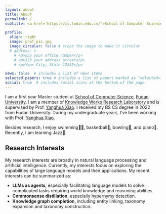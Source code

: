 ```yaml
---
layout: about
title: About
permalink: /
subtitle: <a href='https://cs.fudan.edu.cn/'>School of Computer Science, Fudan University</a>

profile:
  align: right
  image: prof_pic.jpg
  image_circular: false # crops the image to make it circular
  # address: >
    # <p>555 your office number</p>
    # <p>123 your address street</p>
    # <p>Your City, State 12345</p>

news: false  # includes a list of news items
selected_papers: true # includes a list of papers marked as "selected={true}"
social: true  # includes social icons at the bottom of the page
---
```


I am a first year Master student at [School of Computer Science](https://cs.fudan.edu.cn/), [Fudan University](https://www.fudan.edu.cn/). I am a member of [Knowledge Works Research Laboratory](http://kw.fudan.edu.cn/) and is supervised by Prof. [Yanghua Xiao](https://scholar.google.com/citations?user=odFW4FoAAAAJ). I received my BS CS degree in 2022 from Fudan University. During my undergraduate years, I've been working with Prof. [Yanghua Xiao](https://scholar.google.com/citations?user=odFW4FoAAAAJ).

Besides research, I enjoy swimming🏊‍♂️, basketball🏀, bowling🎳, and piano🎹. Recently, I am learning Jazz🎹.

## Research Interests

My research interests are broadly in natural language processing and artificial intelligence. Currently, my interests focus on exploring the capabilities of large language models and their applications. My recent interests can be summarized as:

- **LLMs as agents**, especially facilitating language models to solve complicated tasks requiring world knowledge and reasoning abilities.
- **Commonsense distillation**, especially hypernymy detection.
- **Knowledge graph completion**, including entity linking, taxonomy expansion and taxonomy construction.
<!-- - **Symbolic reasoning with LLM**, still trying to understand the relation between the reasoning abilities of LLM and symbolic reasoning like first order logic. -->

<!-- Write your biography here. Tell the world about yourself. Link to your favorite [subreddit](http://reddit.com). You can put a picture in, too. The code is already in, just name your picture `prof_pic.jpg` and put it in the `img/` folder.

Put your address / P.O. box / other info right below your picture. You can also disable any these elements by editing `profile` property of the YAML header of your `_pages/about.md`. Edit `_bibliography/papers.bib` and Jekyll will render your [publications page](/publications/) automatically.

Link to your social media connections, too. This theme is set up to use [Font Awesome icons](http://fortawesome.github.io/Font-Awesome/) and [Academicons](https://jpswalsh.github.io/academicons/), like the ones below. Add your Facebook, Twitter, LinkedIn, Google Scholar, or just disable all of them. -->

